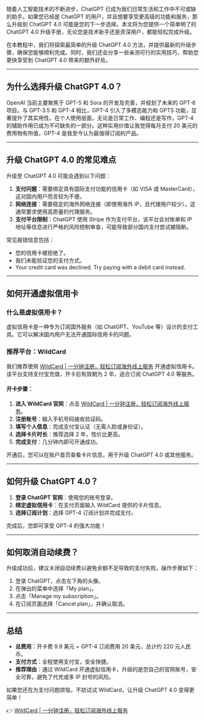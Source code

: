 随着人工智能技术的不断进步，ChatGPT 已成为我们日常生活和工作中不可或缺的助手。如果您已经是 ChatGPT 的用户，并且想要享受更高级的功能和服务，那么升级到 ChatGPT 4.0 可能是您的下一步选择。本文将为您提供一个简单明了的 ChatGPT 4.0 升级手册，无论您是技术新手还是资深用户，都能轻松完成升级。

在本教程中，我们将探索最简单的升级 ChatGPT 4.0 方法，并提供最新的升级步骤，确保您能够顺利完成。同时，我们还会分享一些亲测可行的实用技巧，帮助您更快享受到 ChatGPT 4.0 带来的额外好处。

---

## 为什么选择升级 ChatGPT 4.0？

OpenAI 当前主要聚焦于 GPT-5 和 Sora 的开发及完善，并规划了未来的 GPT-6 项目。与 GPT-3.5 和 GPT-4 相比，GPT-4 引入了多模态能力和 GPTS 功能，显著提升了其实用性。在个人使用层面，无论是日常工作、编程还是写作，GPT-4 的辅助作用已成为不可缺失的一部分。这种实用价值让我觉得每月支付 20 美元的费用物有所值，GPT-4 是我至今认为最值得订阅的产品。

---

## 升级 ChatGPT 4.0 的常见难点

升级至 ChatGPT 4.0 可能会遇到以下问题：

1. **支付问题**：需要绑定具有国际支付功能的信用卡（如 VISA 或 MasterCard），这对国内用户而言较为不便。
2. **网络连接**：需要稳定的海外网络连接（即使用海外 IP，且代理用户较少），这通常要求使用高质量的代理服务。
3. **支付平台限制**：ChatGPT 使用 Stripe 作为支付平台，该平台会对账单和 IP 地址等信息进行严格的风险控制审查，可能导致部分国内支付尝试被阻断。

常见报错信息包括：
- 您的信用卡被拒绝了。
- 我们未能验证您的支付方式。
- Your credit card was declined. Try paying with a debit card instead.

---

## 如何开通虚拟信用卡

### 什么是虚拟信用卡？

虚拟信用卡是一种专为订阅国外服务（如 ChatGPT、YouTube 等）设计的支付工具。它可以解决国内用户无法开通国际信用卡的问题。

### 推荐平台：WildCard

我们推荐使用 [WildCard | 一分钟注册，轻松订阅海外线上服务](https://bit.ly/bewildcard) 开通虚拟信用卡。该平台支持支付宝充值，开卡后有效期为 2 年，适合订阅 ChatGPT 4.0 等服务。

#### 开卡步骤：
1. **进入 WildCard 官网**：点击 [WildCard | 一分钟注册，轻松订阅海外线上服务](https://bit.ly/bewildcard)。
2. **注册账号**：输入手机号码接收验证码。
3. **填写个人信息**：完成支付宝认证（无需人脸或身份证）。
4. **选择卡片时长**：推荐选择 2 年，性价比更高。
5. **完成支付**：几分钟内即可开通成功。

开通后，您可以在账户首页查看卡片信息，用于升级 ChatGPT 4.0 或其他服务。

---

## 如何升级 ChatGPT 4.0？

1. **登录 ChatGPT 官网**：使用您的账号登录。
2. **绑定虚拟信用卡**：在支付页面输入 WildCard 提供的卡片信息。
3. **选择订阅计划**：选择 GPT-4 订阅计划并完成支付。

完成后，您即可享受 GPT-4 的强大功能！

---

## 如何取消自动续费？

升级成功后，建议关闭自动续费以避免余额不足导致的支付失败。操作步骤如下：

1. 登录 ChatGPT，点击左下角的头像。
2. 在弹出的菜单中选择「My plan」。
3. 点击「Manage my subscription」。
4. 在订阅页面选择「Cancel plan」，并确认取消。

---

## 总结

- **总费用**：开卡费 9.9 美元 + GPT-4 订阅费用 20 美元，总计约 220 元人民币。
- **支付方式**：全程使用支付宝，安全快捷。
- **推荐理由**：通过 WildCard 开通虚拟信用卡，升级的是您自己的官网账号，安全可靠，避免了代充或多 IP 封号的风险。

如果您还在为支付问题烦恼，不妨试试 WildCard，让升级 ChatGPT 4.0 变得更简单！

👉 [WildCard | 一分钟注册，轻松订阅海外线上服务](https://bit.ly/bewildcard)